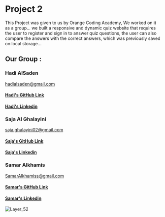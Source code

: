 # Project 2

This Project was given to us by Orange Coding Academy, We worked on it as a group...
we built a responsive and dynamic quiz website that  requires the user 
to register and sign in to answer  quiz questions, the user can also 
compare the answers with the correct answers, which was previously saved on local storage...

## Our Group :

### Hadi AlSaden
hadialsaden@gmail.com
#### [Hadi's GitHub Link](https://github.com/Hadi-AL-Saden)
#### [Hadi's  Linkedin ](https://www.linkedin.com/in/hadi-alsaden-174408232/)

### Saja Al Ghalayini
saja.ghalayini02@gmail.com
#### [Saja's GitHub Link](https://github.com/saja-alghalayini)
#### [Saja's  Linkedin ](www.linkedin.com/in/saja-al-ghalayini)


### Samar Alkhamis
 SamarAlkhamiss@gmail.com
#### [Samar's GitHub Link](https://github.com/samaralkhamis)
#### [Samar's  Linkedin ](https://www.linkedin.com/public-profile/settings?trk=d_flagship3_profile_self_view_public_profile)

![Layer_52 ](https://user-images.githubusercontent.com/100213822/161449919-aeee6974-cd06-4ccf-aeec-e6f67c997389.png)